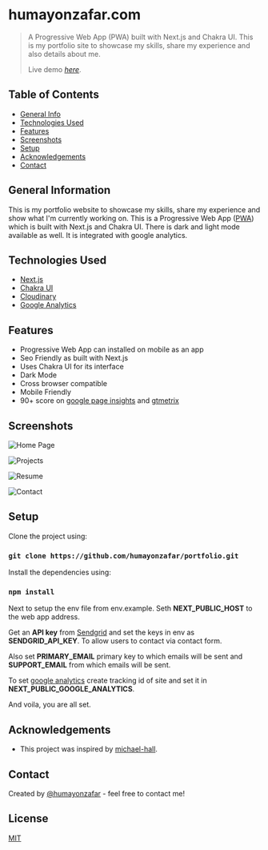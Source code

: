 # humayonzafar.com
> A Progressive Web App (PWA) built with Next.js and Chakra UI. This is my portfolio site to showcase my skills, share my experience and also details about me.
>
> Live demo [_here_](https://www.humayonzafar.com/).

## Table of Contents
* [General Info](#general-information)
* [Technologies Used](#technologies-used)
* [Features](#features)
* [Screenshots](#screenshots)
* [Setup](#setup)
* [Acknowledgements](#setup)
* [Contact](#contact)

## General Information
This is my portfolio website to showcase my skills, share my experience and show what I'm currently working on. This is a Progressive Web App ([PWA](https://developer.mozilla.org/en-US/docs/Web/Progressive_web_apps)) which is built with Next.js and Chakra UI. There is dark and light mode available as well. It is integrated with google analytics.

## Technologies Used
- [Next.js](https://nextjs.org/)
- [Chakra UI](https://chakra-ui.com/)
- [Cloudinary](https://cloudinary.com/)
- [Google Analytics](https://analytics.google.com/analytics/web/)

## Features
- Progressive Web App can installed on mobile as an app
- Seo Friendly as built with Next.js
- Uses Chakra UI for its interface
- Dark Mode 
- Cross browser compatible
- Mobile Friendly
- 90+ score on [google page insights](https://res.cloudinary.com/humayoncloud/image/upload/v1641593155/Portfolio/gpi_pmyrgt.png) and [gtmetrix](https://res.cloudinary.com/humayoncloud/image/upload/v1641593156/Portfolio/gtmertix_ups4yg.png)

## Screenshots
![Home Page](https://res.cloudinary.com/humayoncloud/image/upload/v1641409691/Portfolio/humayonzafar_gz3wix.png)

![Projects](https://res.cloudinary.com/humayoncloud/image/upload/v1641655029/Portfolio/portfolio-projects_wh3ptg.png)

![Resume](https://res.cloudinary.com/humayoncloud/image/upload/v1641593584/Portfolio/resume_tgeocy.png)

![Contact](https://res.cloudinary.com/humayoncloud/image/upload/v1641593583/Portfolio/contact_nvbeeg.png)

## Setup
Clone the project using:

### `git clone https://github.com/humayonzafar/portfolio.git`

Install the dependencies using:

### `npm install`

Next to setup the env file from env.example. Seth **NEXT_PUBLIC_HOST** to the web app address.

Get an **API key** from [Sendgrid](https://sendgrid.com/) and set the keys in env as **SENDGRID_API_KEY**. To allow users to contact via contact form.

Also set **PRIMARY_EMAIL** primary key to which emails will be sent and **SUPPORT_EMAIL** from which emails will be sent.

To set [google analytics](https://analytics.google.com/analytics/web/) create tracking id of site and set it in **NEXT_PUBLIC_GOOGLE_ANALYTICS**.

And voila, you are all set.

## Acknowledgements
- This project was inspired by [michael-hall](https://github.com/mah51/).

## Contact
Created by [@humayonzafar](https://www.humayonzafar.com/) - feel free to contact me!

## License

[MIT](LICENSE)